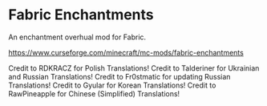 # Fabric Enchantments
An enchantment overhual mod for Fabric.

https://www.curseforge.com/minecraft/mc-mods/fabric-enchantments

Credit to RDKRACZ for Polish Translations!
Credit to Talderiner for Ukrainian and Russian Translations!
Credit to Fr0stmatic for updating Russian Translations!
Credit to Gyular for Korean Translations!
Credit to RawPineapple for Chinese (Simplified) Translations!
